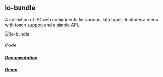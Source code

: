 ## io-bundle

A collection of I/O web components for various data types.
Includes a menu with touch support and a simple API.

![io-bundle](http://akirodic.com/components/io-bundle/preview.png "io-bundle")

##### [Code](https://github.com/arodic/io-bundle)
##### [Documentation](http://akirodic.com/components/io-bundle/index.html)
##### [Demo](http://akirodic.com/components/io-bundle/demo.html)